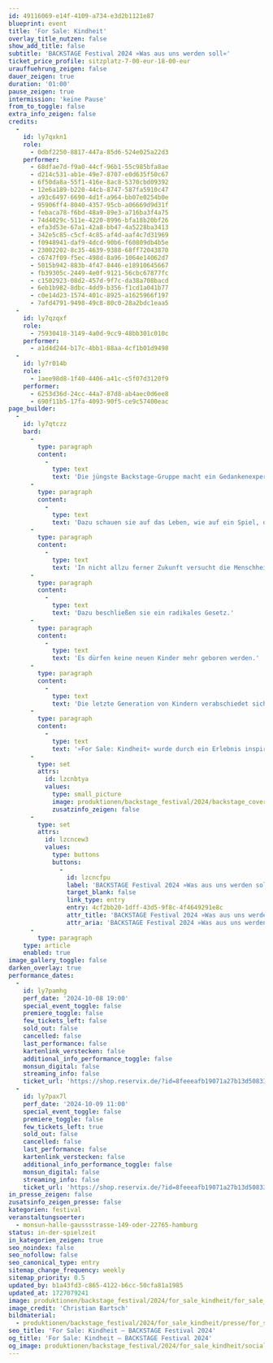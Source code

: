 ```yaml
---
id: 49116069-e14f-4109-a734-e3d2b1121e87
blueprint: event
title: 'For Sale: Kindheit'
overlay_title_nutzen: false
show_add_title: false
subtitle: 'BACKSTAGE Festival 2024 »Was aus uns werden soll«'
ticket_price_profile: sitzplatz-7-00-eur-18-00-eur
urauffuehrung_zeigen: false
dauer_zeigen: true
duration: '01:00'
pause_zeigen: true
intermission: 'keine Pause'
from_to_toggle: false
extra_info_zeigen: false
credits:
  -
    id: ly7qxkn1
    role:
      - 0dbf2250-8817-447a-85d6-524e025a22d3
    performer:
      - 68dfae7d-f9a0-44cf-96b1-55c985bfa8ae
      - d214c531-ab1e-49e7-8707-e0d635f50c67
      - 6f50da8a-55f1-416e-8ac8-5370cbd09392
      - 12e6a189-b220-44cb-8747-587fa5910c47
      - a93c6497-6690-4d1f-a964-bb07e0254b0e
      - 95906ff4-8040-4357-95cb-a06669d9d31f
      - febaca78-f6bd-48a9-89e3-a716ba3f4a75
      - 74d4029c-511e-4220-8996-bfa18b20bf26
      - efa3d53e-67a1-42a8-bb47-4a5228ba3413
      - 342e5c85-c5cf-4c85-af4d-aaf4c7d31969
      - f0948941-daf9-4dcd-90b6-f60809db4b5e
      - 23002202-8c35-4639-9388-68ff72043870
      - c6747f09-f5ec-498d-8a96-1064e14062d7
      - 5015b942-883b-4f47-8446-e18910645667
      - fb39305c-2449-4e0f-9121-56cbc67877fc
      - c1502923-08d2-457d-9f7c-da38a708bacd
      - 6eb1b982-8dbc-4dd9-b356-f1cd1a041b77
      - c0e14d23-1574-401c-8925-a1625966f197
      - 7afd4791-9498-49c8-80c0-28a2bdc1eaa5
  -
    id: ly7qzqxf
    role:
      - 75930418-3149-4a0d-9cc9-48bb301c010c
    performer:
      - a1d4d244-b17c-4bb1-88aa-4cf1b01d9498
  -
    id: ly7r014b
    role:
      - 1aee98d8-1f40-4406-a41c-c5f07d3120f9
    performer:
      - 6253d36d-24cc-44a7-87d8-ab4aec0d6ee8
      - 690f11b5-17fa-4093-90f5-ce9c57400eac
page_builder:
  -
    id: ly7qtczz
    bard:
      -
        type: paragraph
        content:
          -
            type: text
            text: 'Die jüngste Backstage-Gruppe macht ein Gedankenexperiment:'
      -
        type: paragraph
        content:
          -
            type: text
            text: 'Dazu schauen sie auf das Leben, wie auf ein Spiel, das immer wieder von vorne beginnt. Kinder werden geboren, durchleben ihre Kindheit, werden erwachsen und manche bekommen Kinder. Aber was passiert, wenn die Menschheit den Planeten dabei immer weiter an den Abgrund führt?'
      -
        type: paragraph
        content:
          -
            type: text
            text: 'In nicht allzu ferner Zukunft versucht die Menschheit den Planeten zu retten.'
      -
        type: paragraph
        content:
          -
            type: text
            text: 'Dazu beschließen sie ein radikales Gesetz.'
      -
        type: paragraph
        content:
          -
            type: text
            text: 'Es dürfen keine neuen Kinder mehr geboren werden.'
      -
        type: paragraph
        content:
          -
            type: text
            text: 'Die letzte Generation von Kindern verabschiedet sich von ihrer Kindheit und denkt darüber nach, was verloren geht und was sie gerne gehen lassen.'
      -
        type: paragraph
        content:
          -
            type: text
            text: '»For Sale: Kindheit« wurde durch ein Erlebnis inspiriert: Zwei Erwachsene sehen sich ein Theaterstück an. Auf der Bühne spielt ein Schauspieler einen Vertreter der Bewegung »Voluntary Human Extinction Movement«. Die Bewegung will den Planeten retten, indem die Menschheit freiwillig aufhört, Kinder zu bekommen. Hinter den beiden Erwachsenen sitzt ein Kind im Publikum. Dem Kind gefällt die Idee gar nicht und es fragt aufgebracht, was die Person auf der Bühne gegen Kinder hat.'
      -
        type: set
        attrs:
          id: lzcnbtya
          values:
            type: small_picture
            image: produktionen/backstage_festival/2024/backstage_cover.jpg
            zusatzinfo_zeigen: false
      -
        type: set
        attrs:
          id: lzcncew3
          values:
            type: buttons
            buttons:
              -
                id: lzcncfpu
                label: 'BACKSTAGE Festival 2024 »Was aus uns werden soll«'
                target_blank: false
                link_type: entry
                entry: 4cf2bb20-1dff-43d5-9f8c-4f4649291e8c
                attr_title: 'BACKSTAGE Festival 2024 »Was aus uns werden soll«'
                attr_aria: 'BACKSTAGE Festival 2024 »Was aus uns werden soll«'
      -
        type: paragraph
    type: article
    enabled: true
image_gallery_toggle: false
darken_overlay: true
performance_dates:
  -
    id: ly7pamhg
    perf_date: '2024-10-08 19:00'
    special_event_toggle: false
    premiere_toggle: false
    few_tickets_left: false
    sold_out: false
    cancelled: false
    last_performance: false
    kartenlink_verstecken: false
    additional_info_performance_toggle: false
    monsun_digital: false
    streaming_info: false
    ticket_url: 'https://shop.reservix.de/?id=8feeeafb19071a27b13d5083379d95183e9ab490f2f135faf80b2fecfc1ba00f2aba7ad8945f4a4292549eb86feddc1b&vID=7337&eventGrpID=478805&eventID=2299853'
  -
    id: ly7pax7l
    perf_date: '2024-10-09 11:00'
    special_event_toggle: false
    premiere_toggle: false
    few_tickets_left: true
    sold_out: false
    cancelled: false
    last_performance: false
    kartenlink_verstecken: false
    additional_info_performance_toggle: false
    monsun_digital: false
    streaming_info: false
    ticket_url: 'https://shop.reservix.de/?id=8feeeafb19071a27b13d5083379d95183e9ab490f2f135faf80b2fecfc1ba00f2aba7ad8945f4a4292549eb86feddc1b&vID=7337&eventGrpID=478805&eventID=2299854'
in_presse_zeigen: false
zusatsinfo_zeigen_presse: false
kategorien: festival
veranstaltungsoerter:
  - monsun-halle-gaussstrasse-149-oder-22765-hamburg
status: in-der-spielzeit
in_kategorien_zeigen: true
seo_noindex: false
seo_nofollow: false
seo_canonical_type: entry
sitemap_change_frequency: weekly
sitemap_priority: 0.5
updated_by: b1a43fd3-c865-4122-b6cc-50cfa81a1985
updated_at: 1727079241
image: produktionen/backstage_festival/2024/for_sale_kindheit/for_sale_kindheit_01_c_christian_bartsch.jpg
image_credit: 'Christian Bartsch'
bildmaterial:
  - produktionen/backstage_festival/2024/for_sale_kindheit/presse/for_sale_kindheit_01_c_christian_bartsch.jpg
seo_title: 'For Sale: Kindheit – BACKSTAGE Festival 2024'
og_title: 'For Sale: Kindheit – BACKSTAGE Festival 2024'
og_image: produktionen/backstage_festival/2024/for_sale_kindheit/social_media_for_sale_kindheit_01_c_christian_bartsch.jpg
---
```

